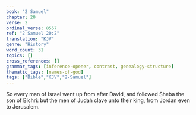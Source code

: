 ```yaml
---
book: "2 Samuel"
chapter: 20
verse: 2
ordinal_verse: 8557
ref: "2 Samuel 20:2"
translation: "KJV"
genre: "History"
word_count: 31
topics: []
cross_references: []
grammar_tags: [inference-opener, contrast, genealogy-structure]
thematic_tags: [names-of-god]
tags: ["Bible","KJV","2-Samuel"]
---
```

So every man of Israel went up from after David, and followed Sheba the son of Bichri: but the men of Judah clave unto their king, from Jordan even to Jerusalem.
